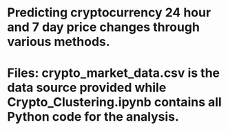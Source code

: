 # Predicting cryptocurrency 24 hour and 7 day price changes through various methods.

# Files: crypto_market_data.csv is the data source provided while Crypto_Clustering.ipynb contains all Python code for the analysis.


